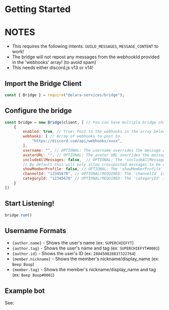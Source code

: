 # Getting Started


# NOTES
- This requires the following intents: `GUILD_MESSAGES`, `MESSAGE_CONTENT` to work!
- The bridge will not repost any messages from the webhookId provided in the 'webhooks' array! (to avoid spam)
- This needs either discord.js v13 or v14!


## Import the Bridge Client
```js
const { Bridge } = require("@elara-services/bridge");
```

## Configure the bridge
```js
const bridge = new Bridge(client, [ // You can have multiple bridge channels 
    {
        enabled: true, // True: Post to the webhooks in the array below
        webhooks: [ // Array of webhooks to post to.
            "https://discord.com/api/webhooks/xxxx", 
        ],
        username: "", // OPTIONAL: The username overrides the message author/member info | View "Username formats" below!
        avatarURL: "", // OPTIONAL: The avatar URL overrides the message author/member avatar URL
        includeAllMessages: false,  // OPTIONAL: The 'includeAllMessages' boolean will bridge ALL messages in the channel/category ID provided. (DEFAULT: FALSE)
        // By default this will only allow crossposted messages to be announced.
        showMemberProfile: false, // OPTIONAL: THe 'showMemberProfile' boolean will make the username and avatarURL for the member's info (if any) (DEFAULT: FALSE)
        channelId: "12345678", // OPTIONAL/REQUIRED: The 'channelId' is the channel it will be listening to messages in (This channel ID is only required if there is no Category ID provided)
        categoryId: "12345678" // OPTIONAL/REQUIRED: The 'categoryId' is the category it will be listening to messages in (This is only required if there is no channelId provided!)
    }
])
```

## Start Listening!
```js
bridge.run()
```


## Username Formats
- `{author.name}` - Shows the user's name (ex: `SUPERCHIEFYT`)
- `{author.tag}` - Shows the user's name and tag (ex: `SUPERCHIEFYT#0001`)
- `{author.id}` - Shows the user's ID (ex: `288450828837322764`)
- `{member.nickname}` - Shows the member's nickname/display_name (ex: `Beep Boop`)
- `{member.tag}` - Shows the member's nickname/display_name and tag (ex: `Beep Boop#0001`)



## Example bot
See: 